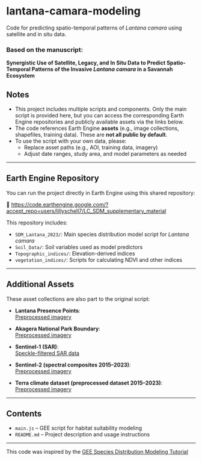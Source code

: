# lantana-camara-modeling

Code for predicting spatio-temporal patterns of *Lantana camara* using satellite and in situ data.

### Based on the manuscript:
**Synergistic Use of Satellite, Legacy, and In Situ Data to Predict Spatio-Temporal Patterns of the Invasive *Lantana camara* in a Savannah Ecosystem**

## Notes

- This project includes multiple scripts and components. Only the main script is provided here, but you can access the corresponding Earth Engine repositories and publicly available assets via the links below.
- The code references Earth Engine **assets** (e.g., image collections, shapefiles, training data). These are **not all public by default**.
- To use the script with your own data, please:
  - Replace asset paths (e.g., AOI, training data, imagery)
  - Adjust date ranges, study area, and model parameters as needed

---

## Earth Engine Repository

You can run the project directly in Earth Engine using this shared repository:

🔗 https://code.earthengine.google.com/?accept_repo=users/lillyschell7/LC_SDM_supplementary_material

This repository includes:

- `SDM_Lantana_2023/`: Main species distribution model script for *Lantana camara*
- `Soil_Data/`: Soil variables used as model predictors
- `Topographic_indices/`: Elevation-derived indices
- `vegetation_indices/`: Scripts for calculating NDVI and other indices

---

## Additional Assets

These asset collections are also  part to the original script:

- **Lantana Presence Points**:  
  [Preprocessed imagery](https://code.earthengine.google.com/?asset=users/lillyschell7/Daten_aktuell/Lat_Long_lantana)
- **Akagera National Park Boundary**:  
  [Preprocessed imagery](https://code.earthengine.google.com/?asset=users/lillyschell7/Daten_aktuell/anp_park_boundary)
- **Sentinel-1 (SAR)**:  
  [Speckle-filtered SAR data](https://code.earthengine.google.com/?asset=users/lillyschell7/Sen1_speckle_filtered)

- **Sentinel-2 (spectral composites 2015–2023)**:  
  [Preprocessed imagery](https://code.earthengine.google.com/?asset=users/lillyschell7/Spectral)
  
- **Terra climate dataset (preprocessed dataset 2015–2023)**:  
  [Preprocessed imagery](https://code.earthengine.google.com/?asset=users/lillyschell7/Spectral)


---

## Contents

- `main.js` – GEE script for habitat suitability modeling
- `README.md` – Project description and usage instructions

---



This code was inspired by the [GEE Species Distribution Modeling Tutorial](https://developers.google.com/earth-engine/tutorials/community/species-distribution-modeling)
